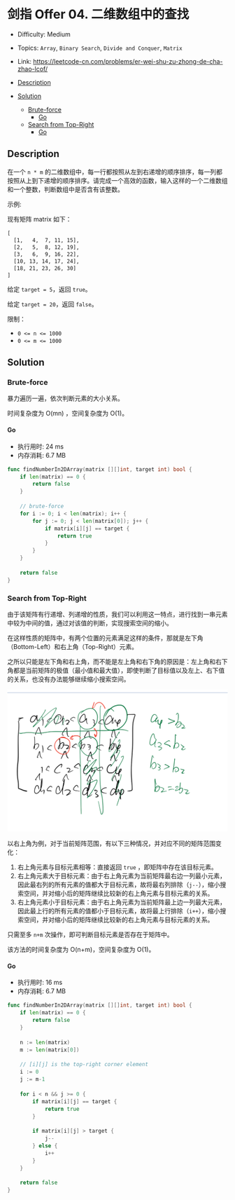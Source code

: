 <!-- omit in toc -->
# 剑指 Offer 04.  二维数组中的查找

- Difficulty: Medium
- Topics: `Array`, `Binary Search`, `Divide and Conquer`, `Matrix`
- Link: https://leetcode-cn.com/problems/er-wei-shu-zu-zhong-de-cha-zhao-lcof/

- [Description](#description)
- [Solution](#solution)
  - [Brute-force](#brute-force)
    - [Go](#go)
  - [Search from Top-Right](#search-from-top-right)
    - [Go](#go-1)

## Description

在一个 `n * m` 的二维数组中，每一行都按照从左到右递增的顺序排序，每一列都按照从上到下递增的顺序排序。请完成一个高效的函数，输入这样的一个二维数组和一个整数，判断数组中是否含有该整数。


示例:

现有矩阵 matrix 如下：
```
[
  [1,   4,  7, 11, 15],
  [2,   5,  8, 12, 19],
  [3,   6,  9, 16, 22],
  [10, 13, 14, 17, 24],
  [18, 21, 23, 26, 30]
]
```
给定 `target = 5`，返回 `true`。

给定 `target = 20`，返回 `false`。

限制：
- `0 <= n <= 1000`
- `0 <= m <= 1000`

## Solution

### Brute-force

暴力遍历一遍，依次判断元素的大小关系。

时间复杂度为 O(mn) ，空间复杂度为 O(1)。

#### Go

- 执行用时: 24 ms
- 内存消耗: 6.7 MB

```go
func findNumberIn2DArray(matrix [][]int, target int) bool {
    if len(matrix) == 0 {
        return false
    }

    // brute-force
    for i := 0; i < len(matrix); i++ {
        for j := 0; j < len(matrix[0]); j++ {
            if matrix[i][j] == target {
                return true
            }
        }
    }

    return false
}
```

### Search from Top-Right

由于该矩阵有行递增、列递增的性质，我们可以利用这一特点，进行找到一串元素中较为中间的值，通过对该值的判断，实现搜索空间的缩小。

在这样性质的矩阵中，有两个位置的元素满足这样的条件，那就是左下角（Bottom-Left）和右上角（Top-Right）元素。

之所以只能是左下角和右上角，而不能是左上角和右下角的原因是：左上角和右下角都是当前矩阵的极值（最小值和最大值），即使判断了目标值以及左上、右下值的关系，也没有办法能够继续缩小搜索空间。

![image-20210926220649197](assets/%E5%89%91%E6%8C%87%20Offer%2004.%20%E4%BA%8C%E7%BB%B4%E6%95%B0%E7%BB%84%E4%B8%AD%E7%9A%84%E6%9F%A5%E6%89%BE/image-20210926220649197.png)

以右上角为例，对于当前矩阵范围，有以下三种情况，并对应不同的矩阵范围变化：
1. 右上角元素与目标元素相等：直接返回 `true` ，即矩阵中存在该目标元素。
2. 右上角元素大于目标元素：由于右上角元素为当前矩阵最右边一列最小元素，因此最右列的所有元素的值都大于目标元素，故将最右列排除（`j--`），缩小搜索空间，并对缩小后的矩阵继续比较新的右上角元素与目标元素的关系。
3. 右上角元素小于目标元素：由于右上角元素为当前矩阵最上边一列最大元素，因此最上行的所有元素的值都小于目标元素，故将最上行排除（`i++`），缩小搜索空间，并对缩小后的矩阵继续比较新的右上角元素与目标元素的关系。

只需至多 `n+m` 次操作，即可判断目标元素是否存在于矩阵中。

该方法的时间复杂度为 O(n+m)，空间复杂度为 O(1)。

#### Go

- 执行用时: 16 ms
- 内存消耗: 6.7 MB

```go
func findNumberIn2DArray(matrix [][]int, target int) bool {
    if len(matrix) == 0 {
        return false
    }

    n := len(matrix)
    m := len(matrix[0])

    // [i][j] is the top-right corner element
    i := 0
    j := m-1

    for i < n && j >= 0 {
        if matrix[i][j] == target {
            return true
        }

        if matrix[i][j] > target {
            j--
        } else {
            i++
        }
    }

    return false
}
```
